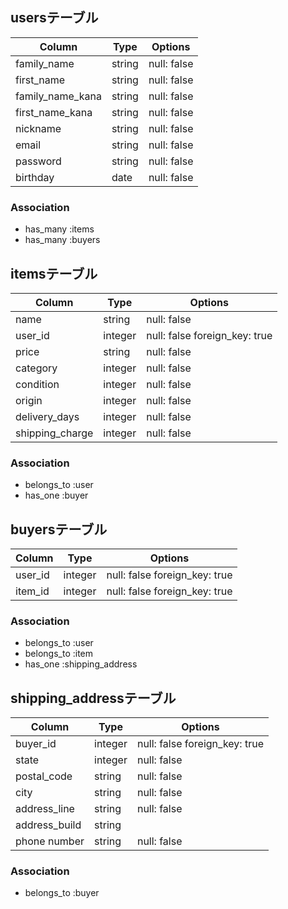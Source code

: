 ## usersテーブル

| Column          | Type  | Options     |
|-----------------|-------|-------------|
| family_name     | string| null: false |
| first_name      | string| null: false |
| family_name_kana| string| null: false |
| first_name_kana | string| null: false | 
| nickname        | string| null: false |
| email           | string| null: false |
| password        | string| null: false |
| birthday        | date  | null: false |

### Association
- has_many  :items
- has_many  :buyers

## itemsテーブル
| Column        | Type   | Options                      |
|---------------|--------|------------------------------|
|   name        |string | null: false                  |
| user_id       |integer| null: false foreign_key: true|
| price         |string | null: false                  |
| category      |integer | null: false                  |
| condition     |integer | null: false                  |
| origin        |integer | null: false                  |
|delivery_days  |integer | null: false                  |
|shipping_charge|integer | null: false                  |



### Association
- belongs_to :user
- has_one :buyer 

## buyersテーブル
| Column   | Type   | Options                      |
|----------|--------|------------------------------|
| user_id  | integer | null: false foreign_key: true|
| item_id  | integer | null: false foreign_key: true|

### Association
- belongs_to :user
- belongs_to :item
- has_one :shipping_address

## shipping_addressテーブル
| Column        | Type   | Options                      |
|---------------|--------| -----------------------------|
| buyer_id      | integer| null: false foreign_key: true|
| state         | integer| null: false                  |
| postal_code   | string | null: false                  |
| city          | string | null: false                  |
| address_line  | string | null: false                  |
| address_build | string |                              |
| phone number  | string | null: false                  | 

### Association
- belongs_to :buyer
